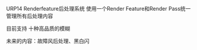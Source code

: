 URP14 Renderfeature后处理系统 使用一个Render Feature和Render Pass统一管理所有后处理内容

目前支持 十种高品质的模糊

未来的内容：故障风后处理、黑白闪
